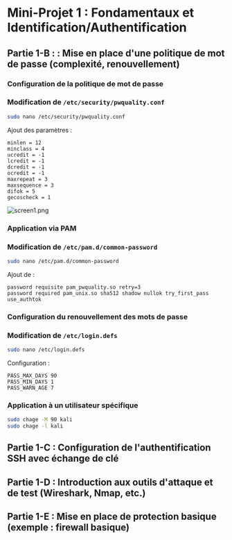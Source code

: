 # Mini-Projet 1 : Fondamentaux et Identification/Authentification

## Partie 1-B : : Mise en place d'une politique de mot de passe (complexité, renouvellement)

### Configuration de la politique de mot de passe
### Modification de `/etc/security/pwquality.conf`
```bash
sudo nano /etc/security/pwquality.conf
```
Ajout des paramètres :
```
minlen = 12
minclass = 4
ucredit = -1
lcredit = -1
dcredit = -1
ocredit = -1
maxrepeat = 3
maxsequence = 3
difok = 5
gecoscheck = 1
```
![screen1.png](./screenschots/screen1.png)

### Application via PAM
### Modification de `/etc/pam.d/common-password`
```bash
sudo nano /etc/pam.d/common-password
```
Ajout de :
```
password requisite pam_pwquality.so retry=3
password required pam_unix.so sha512 shadow nullok try_first_pass use_authtok
```

### Configuration du renouvellement des mots de passe
### Modification de `/etc/login.defs`
```bash
sudo nano /etc/login.defs
```
Configuration :
```
PASS_MAX_DAYS 90
PASS_MIN_DAYS 1
PASS_WARN_AGE 7
```

### Application à un utilisateur spécifique
```bash
sudo chage -M 90 kali
sudo chage -l kali
```

## Partie 1-C : Configuration de l'authentification SSH avec échange de clé


## Partie 1-D : Introduction aux outils d'attaque et de test (Wireshark, Nmap, etc.)


## Partie 1-E : Mise en place de protection basique (exemple : firewall basique)

